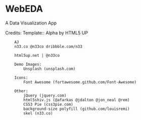 WebEDA
======

A Data Visualization App


Credits:
	Template::
	Alpha by HTML5 UP

		AJ
		n33.co @n33co dribbble.com/n33

		html5up.net | @n33co

		Demo Images:
			Unsplash (unsplash.com)

		Icons:
			Font Awesome (fortawesome.github.com/Font-Awesome)

		Other:
			jQuery (jquery.com)
			html5shiv.js (@afarkas @jdalton @jon_neal @rem)
			CSS3 Pie (css3pie.com)
			background-size polyfill (github.com/louisremi)
			skel (n33.co)
